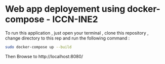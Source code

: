# Web app deployement using docker-compose - ICCN-INE2

To run this application , just open your terminal , clone this repository , change directory to this rep and run the following command : 

```bash
sudo docker-compose up --build 
```
Then Browse to http://localhost:8080/
